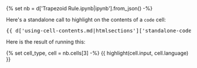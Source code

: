 {% set nb = d['Trapezoid Rule.ipynb|ipynb'].from_json() -%}

Here's a standalone call to highlight on the contents of a `code` cell:

<pre>
{{ d['using-cell-contents.md|htmlsections']['standalone-code'] }}
</pre>

Here is the result of running this:

<!-- section "standalone-code" -->
{% set cell_type, cell = nb.cells[3] -%}
{{ highlight(cell.input, cell.language) }}
<!-- section "end" -->

